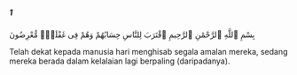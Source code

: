 ##### 1

<span class="ayah">بِسْمِ ٱللَّهِ ٱلرَّحْمَٰنِ ٱلرَّحِيمِ ٱقْتَرَبَ لِلنَّاسِ حِسَابُهُمْ وَهُمْ فِى غَفْلَةٍۢ مُّعْرِضُونَ</span>

<span class="ayah_translation">Telah dekat kepada manusia hari menghisab segala amalan mereka, sedang mereka berada dalam kelalaian lagi berpaling (daripadanya).</span>
